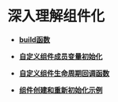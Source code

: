 # 深入理解组件化<a name="ZH-CN_TOPIC_0000001157388845"></a>

-   **[build函数](ts-function-build.md)**  

-   **[自定义组件成员变量初始化](ts-custom-component-initialization.md)**  

-   **[自定义组件生命周期回调函数](ts-custom-component-lifecycle-callbacks.md)**  

-   **[组件创建和重新初始化示例](ts-component-creation-re-initialization.md)**  


